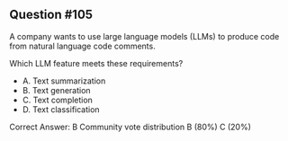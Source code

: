 ## Question #105

A company wants to use large language models (LLMs) to produce code from natural language code comments.

Which LLM feature meets these requirements?

- A. Text summarization
- B. Text generation
- C. Text completion
- D. Text classification 

Correct Answer: 
B Community vote distribution B (80%) C (20%)